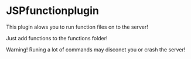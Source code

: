 # JSPfunctionplugin
This plugin alows you to run function files on to the server!

Just add functions to the functions folder!

Warning! Runing a lot of commands may disconet you or crash the server!
